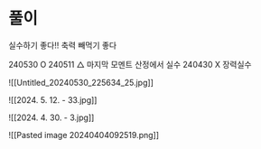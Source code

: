 # 풀이
실수하기 좋다!!
축력 빼먹기 좋다


240530 O
240511 △ 마지막 모멘트 산정에서 실수
240430 X 장력실수

![[Untitled_20240530_225634_25.jpg]]

![[2024. 5. 12. - 33.jpg]]


![[2024. 4. 30. - 3.jpg]]


![[Pasted image 20240404092519.png]]